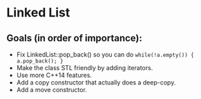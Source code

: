 # Linked List

## Goals (in order of importance):
* Fix LinkedList::pop_back() so you can do `while(!a.empty()) { a.pop_back(); }`
* Make the class STL friendly by adding iterators.
* Use more C++14 features.
* Add a copy constructor that actually does a deep-copy.
* Add a move constructor.
